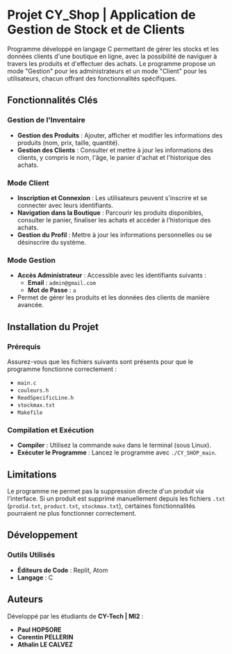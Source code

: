 # Projet CY_Shop | Application de Gestion de Stock et de Clients

Programme développé en langage C permettant de gérer les stocks et les données clients d'une boutique en ligne, avec la possibilité de naviguer à travers les produits et d'effectuer des achats. Le programme propose un mode "Gestion" pour les administrateurs et un mode "Client" pour les utilisateurs, chacun offrant des fonctionnalités spécifiques.

## Fonctionnalités Clés

### Gestion de l'Inventaire
- **Gestion des Produits** : Ajouter, afficher et modifier les informations des produits (nom, prix, taille, quantité).
- **Gestion des Clients** : Consulter et mettre à jour les informations des clients, y compris le nom, l'âge, le panier d'achat et l'historique des achats.

### Mode Client
- **Inscription et Connexion** : Les utilisateurs peuvent s'inscrire et se connecter avec leurs identifiants.
- **Navigation dans la Boutique** : Parcourir les produits disponibles, consulter le panier, finaliser les achats et accéder à l'historique des achats.
- **Gestion du Profil** : Mettre à jour les informations personnelles ou se désinscrire du système.

### Mode Gestion
- **Accès Administrateur** : Accessible avec les identifiants suivants :
  - **Email** : `admin@gmail.com`
  - **Mot de Passe** : `a`
- Permet de gérer les produits et les données des clients de manière avancée.

## Installation du Projet

### Prérequis
Assurez-vous que les fichiers suivants sont présents pour que le programme fonctionne correctement :
- `main.c`
- `couleurs.h`
- `ReadSpecificLine.h`
- `stockmax.txt`
- `Makefile`

### Compilation et Exécution
- **Compiler** : Utilisez la commande `make` dans le terminal (sous Linux).
- **Exécuter le Programme** : Lancez le programme avec `./CY_SHOP_main`.

## Limitations
Le programme ne permet pas la suppression directe d'un produit via l'interface. Si un produit est supprimé manuellement depuis les fichiers `.txt` (`prodid.txt`, `product.txt`, `stockmax.txt`), certaines fonctionnalités pourraient ne plus fonctionner correctement.

## Développement

### Outils Utilisés
- **Éditeurs de Code** : Replit, Atom
- **Langage** : C

## Auteurs
Développé par les étudiants de **CY-Tech | MI2** :
- **Paul HOPSORE**
- **Corentin PELLERIN**
- **Athalin LE CALVEZ**
